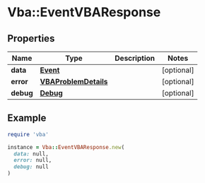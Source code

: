 # Vba::EventVBAResponse

## Properties

| Name | Type | Description | Notes |
| ---- | ---- | ----------- | ----- |
| **data** | [**Event**](Event.md) |  | [optional] |
| **error** | [**VBAProblemDetails**](VBAProblemDetails.md) |  | [optional] |
| **debug** | [**Debug**](Debug.md) |  | [optional] |

## Example

```ruby
require 'vba'

instance = Vba::EventVBAResponse.new(
  data: null,
  error: null,
  debug: null
)
```

